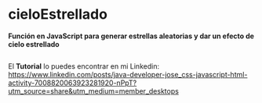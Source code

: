 ﻿# cieloEstrellado

<b>Función en JavaScript para generar estrellas aleatorias y dar un efecto de cielo estrellado</b>

<img  src="https://media.giphy.com/media/9l4XX5eqTtAAqeflnw/giphy.gif" alt="" srcset="">

El <b>Tutorial</b> lo puedes encontrar en mi Linkedin: https://www.linkedin.com/posts/java-developer-jose_css-javascript-html-activity-7008820063923281920-nPpT?utm_source=share&utm_medium=member_desktops

